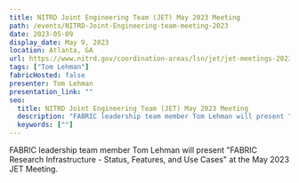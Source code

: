 ```yaml
---
title: NITRD Joint Engineering Team (JET) May 2023 Meeting
path: /events/NITRD-Joint-Engineering-team-meeting-2023
date: 2023-05-09
display_date: May 9, 2023
location: Atlanta, GA
url: https://www.nitrd.gov/coordination-areas/lsn/jet/jet-meetings-2023/
tags: ["Tom Lehman"]
fabricHosted: false
presenter: Tom Lehman
presentation_link: ""
seo:
  title: NITRD Joint Engineering Team (JET) May 2023 Meeting 
  description: "FABRIC leadership team member Tom Lehman will present "FABRIC Research Infrastructure - Status, Features, and Use Cases" at the May 2023 JET Meeting."
  keywords: [""]
---
```


FABRIC leadership team member Tom Lehman will present "FABRIC Research Infrastructure - Status, Features, and Use Cases" at the May 2023 JET Meeting.
